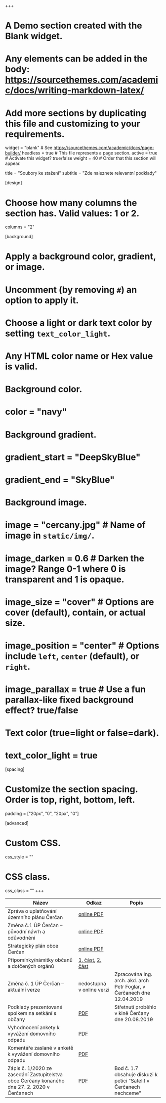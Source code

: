 +++
# A Demo section created with the Blank widget.
# Any elements can be added in the body: https://sourcethemes.com/academic/docs/writing-markdown-latex/
# Add more sections by duplicating this file and customizing to your requirements.

widget = "blank"  # See https://sourcethemes.com/academic/docs/page-builder/
headless = true  # This file represents a page section.
active = true  # Activate this widget? true/false
weight = 40  # Order that this section will appear.

title = "Soubory ke stažení"
subtitle = "Zde naleznete relevantní podklady"

[design]
  # Choose how many columns the section has. Valid values: 1 or 2.
  columns = "2"

[background]
  # Apply a background color, gradient, or image.
  #   Uncomment (by removing `#`) an option to apply it.
  #   Choose a light or dark text color by setting `text_color_light`.
  #   Any HTML color name or Hex value is valid.

  # Background color.
  # color = "navy"
  
  # Background gradient.
  # gradient_start = "DeepSkyBlue"
  # gradient_end = "SkyBlue"
  
  # Background image.
  # image = "cercany.jpg"  # Name of image in `static/img/`.
  # image_darken = 0.6  # Darken the image? Range 0-1 where 0 is transparent and 1 is opaque.
  # image_size = "cover" # Options are cover (default), contain, or actual size.
  # image_position = "center"  # Options include `left`, `center` (default), or `right`.
  # image_parallax = true  # Use a fun parallax-like fixed background effect? true/false

  # Text color (true=light or false=dark).
  # text_color_light = true

[spacing]
  # Customize the section spacing. Order is top, right, bottom, left.
  padding = ["20px", "0", "20px", "0"]

[advanced]
 # Custom CSS. 
 css_style = ""
 
 # CSS class.
 css_class = ""
+++

| Název | Odkaz | Popis |
| ----- | ----- | ----- |
| Zpráva o uplatňování územního plánu Čerčan | [online PDF](https://www.cercany.cz/assets/File.ashx?id_org=1966&id_dokumenty=53923) ||
| Změna č.1 ÚP Čerčan – původní návrh a odůvodnění| [online PDF](https://www.cercany.cz/assets/File.ashx?id_org=1966&id_dokumenty=53926) ||
| Strategický plán obce Čerčan | [online PDF](https://www.cercany.cz/assets/File.ashx?id_org=1966&id_dokumenty=52636) ||
| Připomínky/námitky občanů a dotčených orgánů | [1. část](https://www.cercany.cz/assets/File.ashx?id_org=1966&id_dokumenty=53813), [2. část](https://www.cercany.cz/assets/File.ashx?id_org=1966&id_dokumenty=53814) ||
| Změna č. 1 ÚP Čerčan – aktuální verze | nedostupná v online verzi | Zpracována Ing. arch. akd. arch Petr Foglar, v Čerčanech dne 12.04.2019 |
| Podklady prezentované spolkem na setkání s občany | [PDF](/documents/Setkani_s_obcany.pdf) | Střetnutí proběhlo v kině Čerčany dne 20.08.2019|
| Vyhodnocení ankety k vyvážení domovního odpadu | [PDF](/documents/Anketa_odpady_vyhodnoceni_v02.pdf)|
| Komentáře zaslané v anketě k vyvážení domovního odpadu | [PDF](/documents/Odpovedi-komentare.pdf)|
| Zápis č. 1/2020 ze zasedání Zastupitelstva obce Čerčany konaného dne 27. 2. 2020 v Čerčanech | [PDF](/documents/zapis_ze_zasedani_ZO_27.2.2020.pdf) | Bod č. 1.7 obsahuje diskuzi k petici "Satelit v Čerčanech nechceme"
